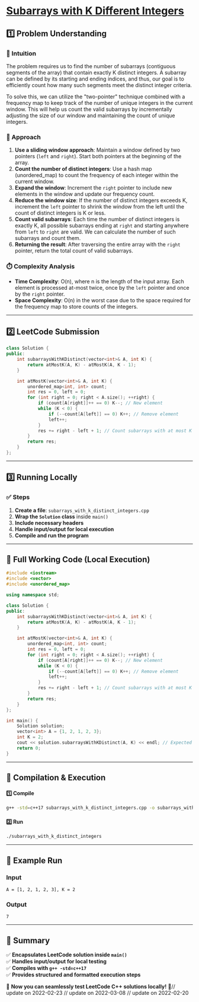 # **[Subarrays with K Different Integers](https://leetcode.com/problems/subarrays-with-k-different-integers/description/)**  

## **1️⃣ Problem Understanding**  
### **📌 Intuition**  
The problem requires us to find the number of subarrays (contiguous segments of the array) that contain exactly K distinct integers. A subarray can be defined by its starting and ending indices, and thus, our goal is to efficiently count how many such segments meet the distinct integer criteria.  

To solve this, we can utilize the "two-pointer" technique combined with a frequency map to keep track of the number of unique integers in the current window. This will help us count the valid subarrays by incrementally adjusting the size of our window and maintaining the count of unique integers.  

### **🚀 Approach**  
1. **Use a sliding window approach**: Maintain a window defined by two pointers (`left` and `right`). Start both pointers at the beginning of the array.
2. **Count the number of distinct integers**: Use a hash map (unordered_map) to count the frequency of each integer within the current window.
3. **Expand the window**: Increment the `right` pointer to include new elements in the window and update our frequency count.
4. **Reduce the window size**: If the number of distinct integers exceeds K, increment the `left` pointer to shrink the window from the left until the count of distinct integers is K or less.
5. **Count valid subarrays**: Each time the number of distinct integers is exactly K, all possible subarrays ending at `right` and starting anywhere from `left` to `right` are valid. We can calculate the number of such subarrays and count them.
6. **Returning the result**: After traversing the entire array with the `right` pointer, return the total count of valid subarrays.

### **⏱️ Complexity Analysis**  
- **Time Complexity**: O(n), where n is the length of the input array. Each element is processed at-most twice, once by the `left` pointer and once by the `right` pointer.
- **Space Complexity**: O(n) in the worst case due to the space required for the frequency map to store counts of the integers.

---  

## **2️⃣ LeetCode Submission**  
```cpp
class Solution {
public:
    int subarraysWithKDistinct(vector<int>& A, int K) {
        return atMostK(A, K) - atMostK(A, K - 1);
    }

    int atMostK(vector<int>& A, int K) {
        unordered_map<int, int> count;
        int res = 0, left = 0;
        for (int right = 0; right < A.size(); ++right) {
            if (count[A[right]]++ == 0) K--; // New element
            while (K < 0) {
                if (--count[A[left]] == 0) K++; // Remove element
                left++;
            }
            res += right - left + 1; // Count subarrays with at most K distinct integers
        }
        return res;
    }
};  
```  

---  

## **3️⃣ Running Locally**  
### **✅ Steps**  
1. **Create a file**: `subarrays_with_k_distinct_integers.cpp`  
2. **Wrap the `Solution` class** inside `main()`  
3. **Include necessary headers**  
4. **Handle input/output for local execution**  
5. **Compile and run the program**  

---  

## **📝 Full Working Code (Local Execution)**  
```cpp
#include <iostream>
#include <vector>
#include <unordered_map>

using namespace std;

class Solution {
public:
    int subarraysWithKDistinct(vector<int>& A, int K) {
        return atMostK(A, K) - atMostK(A, K - 1);
    }

    int atMostK(vector<int>& A, int K) {
        unordered_map<int, int> count;
        int res = 0, left = 0;
        for (int right = 0; right < A.size(); ++right) {
            if (count[A[right]]++ == 0) K--; // New element
            while (K < 0) {
                if (--count[A[left]] == 0) K++; // Remove element
                left++;
            }
            res += right - left + 1; // Count subarrays with at most K distinct integers
        }
        return res;
    }
};

int main() {
    Solution solution;
    vector<int> A = {1, 2, 1, 2, 3};
    int K = 2;
    cout << solution.subarraysWithKDistinct(A, K) << endl; // Expected output: 7
    return 0;
}  
```  

---  

## **🔧 Compilation & Execution**  
#### **1️⃣ Compile**  
```bash
g++ -std=c++17 subarrays_with_k_distinct_integers.cpp -o subarrays_with_k_distinct_integers
```  

#### **2️⃣ Run**  
```bash
./subarrays_with_k_distinct_integers
```  

---  

## **🎯 Example Run**  
### **Input**  
```
A = [1, 2, 1, 2, 3], K = 2
```  
### **Output**  
```
7
```  

---  

## **📌 Summary**  
✅ **Encapsulates LeetCode solution inside `main()`**  
✅ **Handles input/output for local testing**  
✅ **Compiles with `g++ -std=c++17`**  
✅ **Provides structured and formatted execution steps**  

🚀 **Now you can seamlessly test LeetCode C++ solutions locally!** 🚀// update on 2022-02-23
// update on 2022-03-08
// update on 2022-02-20
